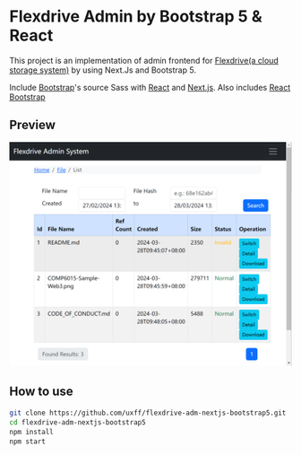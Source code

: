 # Flexdrive Admin by Bootstrap 5 & React

This project is an implementation of admin frontend for [Flexdrive(a cloud storage system)](https://github.com/uxff/flexdrive) by using Next.Js and Bootstrap 5.

Include [Bootstrap](https://getbootstrap.com)'s source Sass with [React](https://react.dev/) and [Next.js](https://nextjs.org/). Also includes [React Bootstrap](https://react-bootstrap.github.io/)



## Preview

![Preview the page of File List](public/images/preview-fileList.png)

## How to use

```sh
git clone https://github.com/uxff/flexdrive-adm-nextjs-bootstrap5.git
cd flexdrive-adm-nextjs-bootstrap5
npm install
npm start
```

